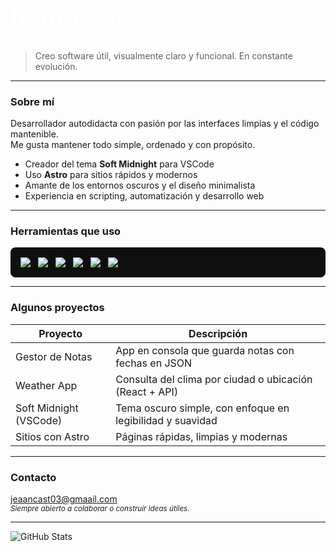 <h1 align="left" style="color:#ffffff;font-family:Segoe UI, sans-serif;font-size:2.5rem;">Jean Cast</h1>

> Creo software útil, visualmente claro y funcional. En constante evolución.

---

### Sobre mí

Desarrollador autodidacta con pasión por las interfaces limpias y el código mantenible.  
Me gusta mantener todo simple, ordenado y con propósito.

- Creador del tema **Soft Midnight** para VSCode
- Uso **Astro** para sitios rápidos y modernos
- Amante de los entornos oscuros y el diseño minimalista
- Experiencia en scripting, automatización y desarrollo web

---

### Herramientas que uso

<div align="left" style="background-color:#0f0f0f;padding:1rem;border-radius:8px;display:flex;gap:12px;flex-wrap:wrap">

<img src="https://img.shields.io/badge/VSCode-1E1E1E?style=flat&logo=visualstudiocode&logoColor=007ACC" />
<img src="https://img.shields.io/badge/Python-1E1E1E?style=flat&logo=python&logoColor=3776AB" />
<img src="https://img.shields.io/badge/Cursor-1E1E1E?style=flat&logo=cursor&logoColor=8E44AD" />
<img src="https://img.shields.io/badge/Git-1E1E1E?style=flat&logo=git&logoColor=F05032" />
<img src="https://img.shields.io/badge/GitHub-1E1E1E?style=flat&logo=github&logoColor=ffffff" />
<img src="https://img.shields.io/badge/Astro-1E1E1E?style=flat&logo=astro&logoColor=ffffff" />

</div>

---

### Algunos proyectos

| Proyecto               | Descripción                                               |
|------------------------|-----------------------------------------------------------|
| Gestor de Notas        | App en consola que guarda notas con fechas en JSON        |
| Weather App            | Consulta del clima por ciudad o ubicación (React + API)   |
| Soft Midnight (VSCode) | Tema oscuro simple, con enfoque en legibilidad y suavidad |
| Sitios con Astro       | Páginas rápidas, limpias y modernas                       |

---

### Contacto

jeaancast03@gmaail.com  
<sub>*Siempre abierto a colaborar o construir ideas útiles.*</sub>

---

<p align="left">
  <img src="https://github-readme-stats.vercel.app/api?username=jeaancast03&show_icons=true&theme=tokyonight&hide_border=true&border_radius=10" alt="GitHub Stats" />
</p>
